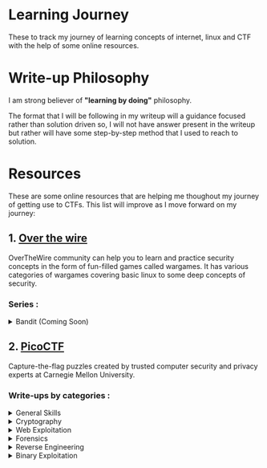 # Learning Journey
These to track my journey of learning concepts of internet, linux and CTF with the help of some online resources. 

# Write-up Philosophy
I am strong believer of **"learning by doing"** philosophy. 

The format that I will be following in my writeup will a guidance focused rather than solution driven so, I will not have answer present in the writeup but rather will have some step-by-step method that I used to reach to solution.

# Resources
These are some online resources that are helping me thoughout my journey of getting use to CTFs. This list will improve as I move forward on my journey:

## 1. [Over the wire](https://overthewire.org/wargames/)  

OverTheWire community can help you to learn and practice security concepts in the form of fun-filled games called wargames. It has various categories of wargames covering basic linux to some deep concepts of security.

### Series : 

<details>

<summary>Bandit (Coming Soon)</summary>

</details>


## 2. [PicoCTF](https://www.picoctf.org/) 

Capture-the-flag puzzles created by trusted computer security and privacy experts at Carnegie Mellon University.

### Write-ups by categories : 

<details>
<br>
<summary>General Skills</summary>

|Question|Points|
|--------|------|
|[Obedient Cat](./PicoCTF/general-skills/Obsidian%20Cat.md)|5|
|[Python Wrangling](./PicoCTF/general-skills/Python%20Wrangling.md)|10|
|[Wave a flag](./PicoCTF/general-skills/Wave%20a%20flag.md)|10|
|[Nice netcat](./PicoCTF/general-skills/Nice%20netcat.md)|15|
|[Static ain't always noise](./PicoCTF/general-skills/Static%20ain't%20always%20noise.md)|20|
|[Tab, Tab, Attack](./PicoCTF/general-skills/Tab%20Tab%20Attack.md)|20|
|[Magikarp Ground Mission](./PicoCTF/general-skills/Magikarp%20Ground%20Mission.md)|30|

</details>

<details>
<br>
<summary>Cryptography</summary>

|Question|Points|
|--------|------|
|[Mod 26](./PicoCTF/cryptography/Mod%2026.md)|10|
|[Mind your Ps and Qs](./PicoCTF/cryptography/Mind%20your%20Ps%20and%20Qs.md)|20|
|[Easy Peasy](./PicoCTF/cryptography/Easy%20Peasy.md)|40|


</details>

<details>
<br>
<summary>Web Exploitation</summary>

|Question|Points|
|--------|------|
|[GET aHEAD](./PicoCTF/web-exploitation/Get%20aHEAD.md)|20|
|[Cookies](./PicoCTF/web-exploitation/Cookies.md)|40|

</details>

<details>
<br>
<summary>Forensics</summary>

|Question|Points|
|--------|------|
|[information](./PicoCTF/forensics/Information.md)|10|
|[Matryoshka doll](./PicoCTF/forensics/Matryoshka%20doll.md)|30|
|[tunn3l v1s10n](./PicoCTF/forensics/tunn3l%20v1s10n.md)|40|

</details>

<details>
<br>
<summary>Reverse Engineering</summary>

|Question|Points|
|--------|------|
|[Transformation](./PicoCTF/reverse-engineering/Transformation.md)|20|
|[keygenme-py](./PicoCTF/reverse-engineering/keygenme-py.md)|30|
|[crackme-py](./PicoCTF/reverse-engineering/crackme-py.md)|30|
|[ARMssembly 0](./PicoCTF/reverse-engineering/ARMssembly%200.md)|50|
|[Vault Door Series (Playlist)](./PicoCTF/reverse-engineering/vault-door-series/vault-door-series.md)|--|

</details>

<details>
<br>
<summary>Binary Exploitation</summary>

|Question|Points|
|--------|------|
|[Stonks](./PicoCTF/binary-exploitation/Stonks.md)|20|

</details>


